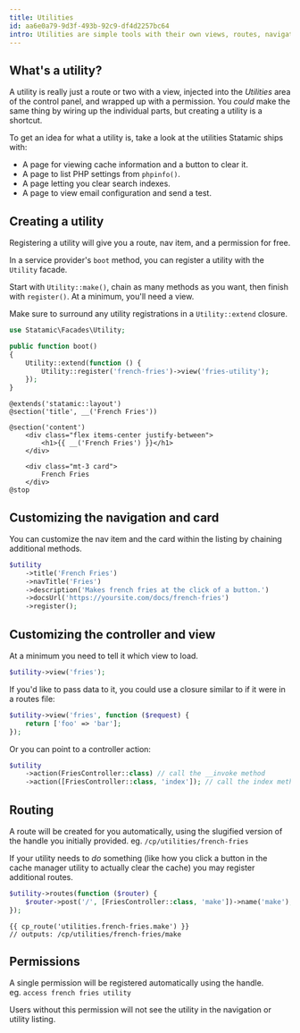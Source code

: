 ```yaml
---
title: Utilities
id: aa6e0a79-9d3f-493b-92c9-df4d2257bc64
intro: Utilities are simple tools with their own views, routes, navigation items, and permissions.
---
```

## What's a utility?

A utility is really just a route or two with a view, injected into the _Utilities_ area of the control panel,
and wrapped up with a permission. You _could_ make the same thing by wiring up the individual parts, but creating
a utility is a shortcut.

To get an idea for what a utility is, take a look at the utilities Statamic ships with:
- A page for viewing cache information and a button to clear it.
- A page to list PHP settings from `phpinfo()`.
- A page letting you clear search indexes.
- A page to view email configuration and send a test.

## Creating a utility

Registering a utility will give you a route, nav item, and a permission for free.

In a service provider's `boot` method, you can register a utility with the `Utility` facade.

Start with `Utility::make()`, chain as many methods as you want, then finish with `register()`. At a minimum, you'll need a view.

Make sure to surround any utility registrations in a `Utility::extend` closure.

``` php
use Statamic\Facades\Utility;

public function boot()
{
    Utility::extend(function () {
        Utility::register('french-fries')->view('fries-utility');
    });
}
```

``` blade
@extends('statamic::layout')
@section('title', __('French Fries'))

@section('content')
    <div class="flex items-center justify-between">
        <h1>{{ __('French Fries') }}</h1>
    </div>

    <div class="mt-3 card">
        French Fries
    </div>
@stop
```

## Customizing the navigation and card

You can customize the nav item and the card within the listing by chaining additional methods.

``` php
$utility
    ->title('French Fries')
    ->navTitle('Fries')
    ->description('Makes french fries at the click of a button.')
    ->docsUrl('https://yoursite.com/docs/french-fries')
    ->register();
```

## Customizing the controller and view

At a minimum you need to tell it which view to load. 

``` php
$utility->view('fries');
```

If you'd like to pass data to it, you could use a closure similar to if it were in a routes file:

``` php
$utility->view('fries', function ($request) {
    return ['foo' => 'bar'];
});
```

Or you can point to a controller action:

``` php
$utility
    ->action(FriesController::class) // call the __invoke method
    ->action([FriesController::class, 'index']); // call the index method
```

## Routing

A route will be created for you automatically, using the slugified version of the handle you initially provided. eg. `/cp/utilities/french-fries`

If your utility needs to _do_ something (like how you click a button in the cache manager utility to actually clear the cache)
you may register additional routes.

``` php
$utility->routes(function ($router) {
    $router->post('/', [FriesController::class, 'make'])->name('make');
});
```

``` blade
{{ cp_route('utilities.french-fries.make') }}
// outputs: /cp/utilities/french-fries/make
```

## Permissions

A single permission will be registered automatically using the handle.  
eg. `access french fries utility`

Users without this permission will not see the utility in the navigation or utility listing.
